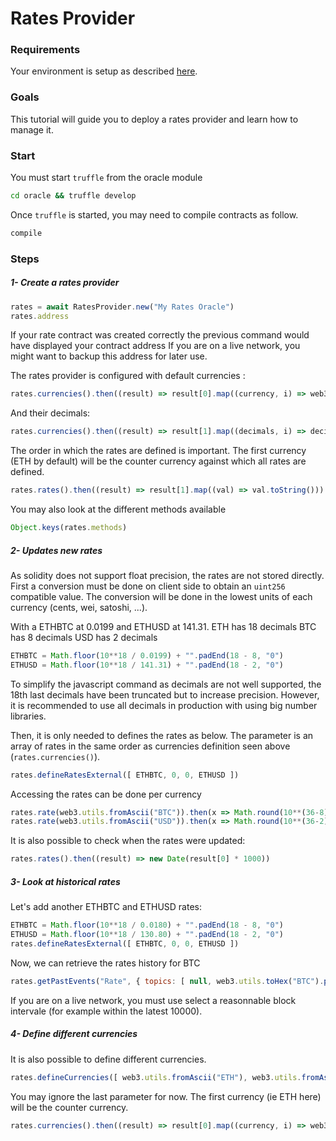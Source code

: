 
# Rates Provider

### Requirements

Your environment is setup as described [here](./Tutorials.md#requirements).

### Goals

This tutorial will guide you to deploy a rates provider and learn how to manage it.

### Start

You must start `truffle` from the oracle module
```bash
cd oracle && truffle develop
```

Once `truffle` is started, you may need to compile contracts as follow.
```bash
compile
```

### Steps

##### 1- Create a rates provider
```javascript
rates = await RatesProvider.new("My Rates Oracle")
rates.address
```

If your rate contract was created correctly the previous command would have displayed your contract address
If you are on a live network, you might want to backup this address for later use.

The rates provider is configured with default currencies :
```javascript
rates.currencies().then((result) => result[0].map((currency, i) => web3.utils.toAscii(currency).substr(0, 3)))
```

And their decimals:
```javascript
rates.currencies().then((result) => result[1].map((decimals, i) => decimals.toString()))
```

The order in which the rates are defined is important.
The first currency (ETH by default) will be the counter currency against which all rates are defined.

```javascript
rates.rates().then((result) => result[1].map((val) => val.toString()))
```

You may also look at the different methods available
```javascript
Object.keys(rates.methods)
```

##### 2- Updates new rates

As solidity does not support float precision, the rates are not stored directly.
First a conversion must be done on client side to obtain an `uint256` compatible value.
The conversion will be done in the lowest units of each currency (cents, wei, satoshi, ...).

With a ETHBTC at 0.0199 and ETHUSD at 141.31.
ETH has 18 decimals
BTC has 8 decimals
USD has 2 decimals

```javascript
ETHBTC = Math.floor(10**18 / 0.0199) + "".padEnd(18 - 8, "0")
ETHUSD = Math.floor(10**18 / 141.31) + "".padEnd(18 - 2, "0")
```
To simplify the javascript command as decimals are not well supported, the 18th last decimals have been truncated but to increase precision. However, it is recommended to use all decimals in production with using big number libraries.

Then, it is only needed to defines the rates as below. The parameter is an array of rates in the same order as currencies definition seen above (```rates.currencies()```).
```javascript
rates.defineRatesExternal([ ETHBTC, 0, 0, ETHUSD ])
```

Accessing the rates can be done per currency
```javascript
rates.rate(web3.utils.fromAscii("BTC")).then(x => Math.round(10**(36-8) / x))
rates.rate(web3.utils.fromAscii("USD")).then(x => Math.round(10**(36-2) / x))
```

It is also possible to check when the rates were updated:
```javascript
rates.rates().then((result) => new Date(result[0] * 1000))
```

##### 3- Look at historical rates

Let's add another ETHBTC and ETHUSD rates:
```javascript
ETHBTC = Math.floor(10**18 / 0.0180) + "".padEnd(18 - 8, "0")
ETHUSD = Math.floor(10**18 / 130.80) + "".padEnd(18 - 2, "0")
rates.defineRatesExternal([ ETHBTC, 0, 0, ETHUSD ])
```

Now, we can retrieve the rates history for BTC
```javascript
rates.getPastEvents("Rate", { topics: [ null, web3.utils.toHex("BTC").padEnd(66, "0") ] }, { fromBlock: 0, toBlock: 10000 }).then((x) => x.map((y) => (y.args.rate.toString() == "0") ? "0" : 10**(36-8) / y.args.rate))
```
If you are on a live network, you must use select a reasonnable block intervale (for example within the latest 10000).

##### 4- Define different currencies
It is also possible to define different currencies.

```javascript
rates.defineCurrencies([ web3.utils.fromAscii("ETH"), web3.utils.fromAscii("MTK") ], [ 18, 18 ], 1)
```
You may ignore the last parameter for now.
The first currency (ie ETH here) will be the counter currency.

```javascript
rates.currencies().then((result) => result[0].map((currency, i) => web3.utils.toAscii(currency).substr(0, 3)))
```

